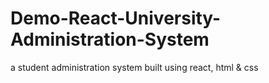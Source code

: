 # Demo-React-University-Administration-System

a student administration system built using react, html & css

